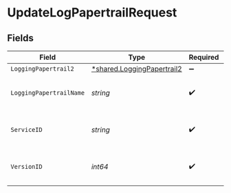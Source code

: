 # UpdateLogPapertrailRequest


## Fields

| Field                                                                   | Type                                                                    | Required                                                                | Description                                                             | Example                                                                 |
| ----------------------------------------------------------------------- | ----------------------------------------------------------------------- | ----------------------------------------------------------------------- | ----------------------------------------------------------------------- | ----------------------------------------------------------------------- |
| `LoggingPapertrail2`                                                    | [*shared.LoggingPapertrail2](../../models/shared/loggingpapertrail2.md) | :heavy_minus_sign:                                                      | N/A                                                                     |                                                                         |
| `LoggingPapertrailName`                                                 | *string*                                                                | :heavy_check_mark:                                                      | The name for the real-time logging configuration.                       | test-log-endpoint                                                       |
| `ServiceID`                                                             | *string*                                                                | :heavy_check_mark:                                                      | Alphanumeric string identifying the service.                            | SU1Z0isxPaozGVKXdv0eY                                                   |
| `VersionID`                                                             | *int64*                                                                 | :heavy_check_mark:                                                      | Integer identifying a service version.                                  | 1                                                                       |